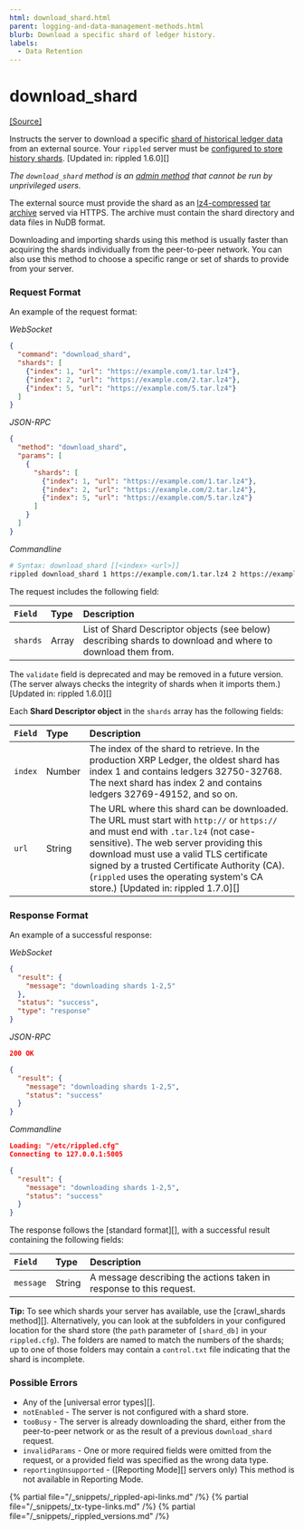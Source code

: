 ```yaml
---
html: download_shard.html
parent: logging-and-data-management-methods.html
blurb: Download a specific shard of ledger history.
labels:
  - Data Retention
---
```

# download_shard
[[Source]](https://github.com/ripple/rippled/blob/master/src/ripple/rpc/handlers/DownloadShard.cpp "Source")

Instructs the server to download a specific [shard of historical ledger data](history-sharding.html) from an external source. Your `rippled` server must be [configured to store history shards](configure-history-sharding.html). [Updated in: rippled 1.6.0][]

_The `download_shard` method is an [admin method](admin-api-methods.html) that cannot be run by unprivileged users._

The external source must provide the shard as an [lz4-compressed](https://lz4.github.io/lz4/) [tar archive](https://en.wikipedia.org/wiki/Tar_(computing)) served via HTTPS. The archive must contain the shard directory and data files in NuDB format.

Downloading and importing shards using this method is usually faster than acquiring the shards individually from the peer-to-peer network. You can also use this method to choose a specific range or set of shards to provide from your server.

### Request Format

An example of the request format:

<!-- MULTICODE_BLOCK_START -->

*WebSocket*

```json
{
  "command": "download_shard",
  "shards": [
    {"index": 1, "url": "https://example.com/1.tar.lz4"},
    {"index": 2, "url": "https://example.com/2.tar.lz4"},
    {"index": 5, "url": "https://example.com/5.tar.lz4"}
  ]
}
```

*JSON-RPC*

```json
{
  "method": "download_shard",
  "params": [
    {
      "shards": [
        {"index": 1, "url": "https://example.com/1.tar.lz4"},
        {"index": 2, "url": "https://example.com/2.tar.lz4"},
        {"index": 5, "url": "https://example.com/5.tar.lz4"}
      ]
    }
  ]
}
```

*Commandline*

```sh
# Syntax: download_shard [[<index> <url>]]
rippled download_shard 1 https://example.com/1.tar.lz4 2 https://example.com/2.tar.lz4 5 https://example.com/5.tar.lz4
```

<!-- MULTICODE_BLOCK_END -->


The request includes the following field:

| `Field`    | Type    | Description                                           |
|:-----------|:--------|:------------------------------------------------------|
| `shards`   | Array   | List of Shard Descriptor objects (see below) describing shards to download and where to download them from. |

The `validate` field is deprecated and may be removed in a future version. (The server always checks the integrity of shards when it imports them.) [Updated in: rippled 1.6.0][]

Each **Shard Descriptor object** in the `shards` array has the following fields:

| `Field` | Type   | Description                                               |
|:--------|:-------|:----------------------------------------------------------|
| `index` | Number | The index of the shard to retrieve. In the production XRP Ledger, the oldest shard has index 1 and contains ledgers 32750-32768. The next shard has index 2 and contains ledgers 32769-49152, and so on. |
| `url`   | String | The URL where this shard can be downloaded. The URL must start with `http://` or `https://` and must end with `.tar.lz4` (not case-sensitive). The web server providing this download must use a valid TLS certificate signed by a trusted Certificate Authority (CA). (`rippled` uses the operating system's CA store.) [Updated in: rippled 1.7.0][] |

### Response Format

An example of a successful response:

<!-- MULTICODE_BLOCK_START -->

*WebSocket*

```json
{
  "result": {
    "message": "downloading shards 1-2,5"
  },
  "status": "success",
  "type": "response"
}
```


*JSON-RPC*

```json
200 OK

{
  "result": {
    "message": "downloading shards 1-2,5",
    "status": "success"
  }
}
```

*Commandline*

```json
Loading: "/etc/rippled.cfg"
Connecting to 127.0.0.1:5005

{
  "result": {
    "message": "downloading shards 1-2,5",
    "status": "success"
  }
}
```

<!-- MULTICODE_BLOCK_END -->

The response follows the [standard format][], with a successful result containing the following fields:

| `Field`   | Type   | Description                                             |
|:----------|:-------|:--------------------------------------------------------|
| `message` | String | A message describing the actions taken in response to this request. |

**Tip:** To see which shards your server has available, use the [crawl_shards method][]. Alternatively, you can look at the subfolders in your configured location for the shard store (the `path` parameter of `[shard_db]` in your `rippled.cfg`). The folders are named to match the numbers of the shards; up to one of those folders may contain a `control.txt` file indicating that the shard is incomplete.

### Possible Errors

- Any of the [universal error types][].
- `notEnabled` - The server is not configured with a shard store.
- `tooBusy` - The server is already downloading the shard, either from the peer-to-peer network or as the result of a previous `download_shard` request.
- `invalidParams` - One or more required fields were omitted from the request, or a provided field was specified as the wrong data type.
- `reportingUnsupported` - ([Reporting Mode][] servers only) This method is not available in Reporting Mode.



<!--{# common link defs #}-->
{% partial file="/_snippets/_rippled-api-links.md" /%}
{% partial file="/_snippets/_tx-type-links.md" /%}
{% partial file="/_snippets/_rippled_versions.md" /%}
